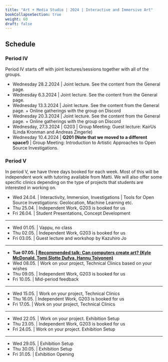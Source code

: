 ```yaml
---
title: "Art + Media Studio | 2024 | Interactive and Immersive Art"
bookCollapseSection: true
weight: 60
draft: false
---
```


## Schedule

### Period IV

Period IV starts off with joint lectures/sessions together with all of the groups.

- Wednesday 28.2.2024 | Joint lecture. See the content from the General page.
- Wednesday 6.3.2024 | Joint lecture. See the content from the General page.
- Wednesday 13.3.2024 | Joint lecture. See the content from the General page. + Online gatherings with the group on Discord
- Wednesday 20.3.2024 | Joint lecture. See the content from the General page. + Online gatherings with the group on Discord
- Wednesday, 27.3.2024 | G203 | Group Meeting: Guest lecture: KairUs (Linda Kronman and Andreas Zingerle)
- Wednesday 10.4.2024 | **Q201 (Note that we moved to a different space!)** | Group Meeting: Introduction to Artistic Approaches to Open Source Investigations.

### Period V

In period V, we have three days booked for each week. Most of this will be independent work with tutoring available from Matti. We will also offer some specific clinics depending on the type of projects that students are interested in working on.

- Wed 24.04. | Interactivity, Immersion, Investigations | Tools for Open Source Investigations: Geolocation, Machine Learning etc.
- Thu 25.04. | Independent Work, G203 is booked for us
- Fri 26.04. | Student Presentations, Concept Development

---

- Wed 01.05. | Vappu, no class
- Thu 02.05. | Independent Work, G203 is booked for us
- Fri 03.05. | Guest lecture and workshop by Kazuhiro Jo

---

- **Tue 07.05. | [Recommended talk: Can computers create art? (Kyle McDonald, Tomi Slotte Dufva, Hannu Toivonen)](https://creativetechnologies.aalto.fi/)**
- Wed 08.05. | Work on your project, Technical Clinics based on your wishes
- Thu 09.05. | Independent Work, G203 is booked for us
- Fri 10.05. | Mid-period feedback

---

- Wed 15.05. | Work on your project, Technical Clinics
- Thu 16.05. | Independent Work, G203 is booked for us
- Fri 17.05. | Work on your project, Technical Clinics

---

- Wed 22.05. | Work on your project. Exhibition Setup
- Thu 23.05. | Independent Work, G203 is booked for us
- Fri 24.05. | Work on your project. Exhibition Setup

---

- Wed 29.05. | Exhibition Setup
- Thu 30.05. | Exhibition Setup
- Fri 31.05. | Exhibition Opening